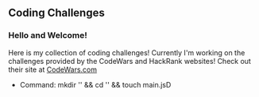 ## Coding Challenges

### Hello and Welcome!

Here is my collection of coding challenges!
Currently I'm working on the challenges provided by the CodeWars and HackRank websites!
Check out their site at [CodeWars.com](https://www.codewars.com)


* Command:
mkdir '' && cd '' && touch main.jsD